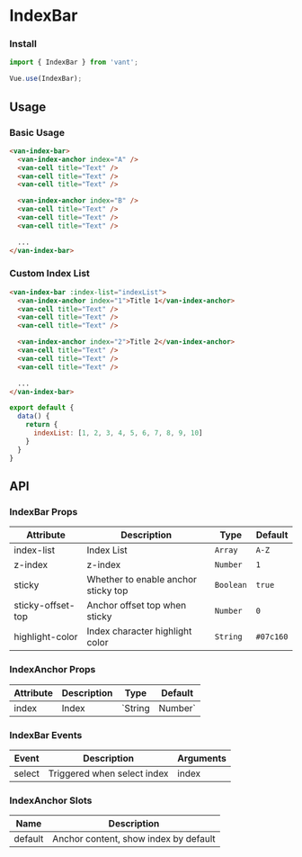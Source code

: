 # IndexBar

### Install

``` javascript
import { IndexBar } from 'vant';

Vue.use(IndexBar);
```

## Usage

### Basic Usage

```html
<van-index-bar>
  <van-index-anchor index="A" />
  <van-cell title="Text" />
  <van-cell title="Text" />
  <van-cell title="Text" />

  <van-index-anchor index="B" />
  <van-cell title="Text" />
  <van-cell title="Text" />
  <van-cell title="Text" />

  ...
</van-index-bar>
```

### Custom Index List

```html
<van-index-bar :index-list="indexList">
  <van-index-anchor index="1">Title 1</van-index-anchor>
  <van-cell title="Text" />
  <van-cell title="Text" />
  <van-cell title="Text" />

  <van-index-anchor index="2">Title 2</van-index-anchor>
  <van-cell title="Text" />
  <van-cell title="Text" />
  <van-cell title="Text" />

  ...
</van-index-bar>
```

```js
export default {
  data() {
    return {
      indexList: [1, 2, 3, 4, 5, 6, 7, 8, 9, 10]
    }
  }
}
```

## API

### IndexBar Props

| Attribute | Description | Type | Default |
|------|------|------|------|
| index-list | Index List | `Array` | `A-Z` |
| z-index | z-index | `Number` | `1` |
| sticky | Whether to enable anchor sticky top | `Boolean` | `true` |
| sticky-offset-top | Anchor offset top when sticky | `Number` | `0` |
| highlight-color | Index character highlight color | `String` | `#07c160` | - |

### IndexAnchor Props

| Attribute | Description | Type | Default |
|------|------|------|------|
| index | Index | `String | Number` | - |

### IndexBar Events

| Event | Description | Arguments |
|------|------|------|
| select | Triggered when select index | index |

### IndexAnchor Slots

| Name | Description |
|------|------|
| default | Anchor content, show index by default |
